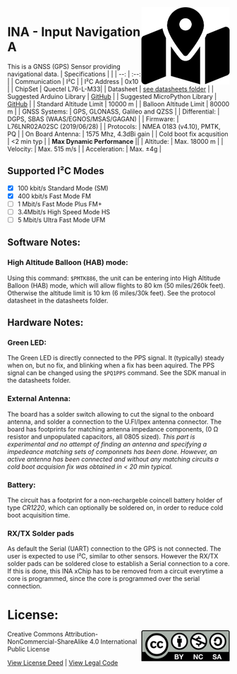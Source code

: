 <img src="assets/INA.svg" width=200 align="right">

# INA - Input Navigation A
This is a GNSS (GPS) Sensor providing navigational data.
| Specifications | |
| --: | :--: |
| Communication | I²C |
| I²C Address | 0x10 |
| ChipSet | Quectel L76-L-M33|
| Datasheet | [see datasheets folder](datasheets) |
| Suggested Arduino Library | [GitHub](https://github.com/adafruit/Adafruit_GPS) |
| Suggested MicroPython Library | [GitHub](https://github.com/inmcm/micropyGPS) |
| Standard Altitude Limit | 10000 m |
| Balloon Altitude Limit | 80000 m |
| GNSS Systems: | GPS, GLONASS, Galileo and QZSS |
| Differential: | DGPS, SBAS (WAAS/EGNOS/MSAS/GAGAN) |
| Firmware: | L76LNR02A02SC (2019/06/28) |
| Protocols: | NMEA 0183 (v4.10), PMTK, PQ |
| On Board Antenna: | 1575 Mhz, 4.3dBi gain |
| Cold boot fix acqusition | <2 min typ |
| **Max Dynamic Performance** ||
| Altitude: | Max. 18000 m |
| Velocity: | Max. 515 m/s |
| Acceleration: | Max. <span>&#177;</span>4g |

## Supported I²C Modes
- [X] 100 kbit/s Standard Mode (SM) 
- [X] 400 kbit/s	Fast Mode	FM
- [ ] 1 Mbit/s	Fast Mode Plus	FM+
- [ ] 3.4Mbit/s	High Speed Mode	HS
- [ ] 5 Mbit/s	Ultra Fast Mode	UFM

## Software Notes:

### High Altitude Balloon (HAB) mode:
Using this command: ```$PMTK886```, the unit can be entering into High Altitude Balloon (HAB) mode, which will allow flights to 80 km (50 miles/260k feet). Otherwise the altitude limit is 10 km (6 miles/30k feet). See the protocol datasheet in the datasheets folder.

## Hardware Notes:

### Green LED:
The Green LED is directly connected to the PPS signal. It (typically) steady when on, but no fix, and blinking when a fix has been aquired. The PPS signal can be changed using the ```$PQ1PPS``` command. See the SDK manual in the datasheets folder.

### External Antenna:
The board has a solder switch allowing to cut the signal to the onboard antenna, and solder a connection to the U.Fl/Ipex antenna connector. The board has footprints for matching antenna impedance components, (0 Ω resistor and unpopulated capacitors, all 0805 sized). *This part is experimental and no attempt of finding an antenna and specifying a impedeance matching sets of componnets has been done. However, an active antenna has been connected and without any matching circuits a cold boot acquision fix was obtained in < 20 min typical.*

### Battery:
The circuit has a footprint for a non-rechargeble coincell battery holder of type *CR1220*, which can optionally be soldered on, in order to reduce cold boot acquisition time.

### RX/TX Solder pads
As default the Serial (UART) connection to the GPS is not connected. The user is expected to use I²C, similar to other sensors. However the RX/TX solder pads can be soldered close to establish a Serial connection to a core. If this is done, this INA xChip has to be removed from a circuit everytime a core is programmed, since the core is programmed over the serial connection.

  
  
# License: 
<img src="assets/CC-BY-NC-SA.svg" width=200 align="right">
Creative Commons Attribution-NonCommercial-ShareAlike 4.0 International Public License

[View License Deed](https://creativecommons.org/licenses/by-nc-sa/4.0/) | [View Legal Code](https://creativecommons.org/licenses/by-nc-sa/4.0/legalcode)
